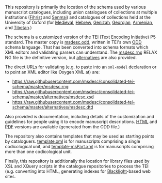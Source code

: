 This repository is primarily the location of the schema used by various manuscript catalogues, including union catalogues of collections at multiple institutions ([Fihrist](https://github.com/fihristorg/fihrist-mss) and [Senmai](https://github.com/bodleian/senmai-mss)) and catalogues of collections held at the University of Oxford (for [Medieval](https://github.com/bodleian/medieval-mss), [Hebrew](https://github.com/bodleian/hebrew-mss), [Genizah](https://github.com/bodleian/genizah-mss), [Georgian](https://github.com/bodleian/georgian-mss), [Armenian](https://github.com/bodleian/armenian-mss), and [Tibetan](https://github.com/bodleian/karchak-mss).)

The schema is a customized version of the TEI (Text Encoding Initiative) P5 standard. The master copy is [msdesc.odd](/msdesc.odd), written in TEI's own [ODD](http://www.tei-c.org/guidelines/customization/getting-started-with-p5-odds/) schema language. That has been converted into schema formats which XML editors and validating parsers can understand. The [msdesc.rng](/msdesc.rng) RELAX NG file is the definitive version, but [alternatives](/alternatives/) are also provided.

The direct URLs for validating (e.g. to paste into an `xml-model` declaration or to point an XML editor like Oxygen XML at) are:

* https://raw.githubusercontent.com/msdesc/consolidated-tei-schema/master/msdesc.rng
* https://raw.githubusercontent.com/msdesc/consolidated-tei-schema/master/alternatives/msdesc.xsd
* https://raw.githubusercontent.com/msdesc/consolidated-tei-schema/master/alternatives/msdesc.dtd

Also provided is documentation, including details of the customization and guidelines for people using it to encode manuscript descriptions. [HTML](https://msdesc.github.io/consolidated-tei-schema/msdesc.html) and [PDF](https://msdesc.github.io/consolidated-tei-schema/msdesc.pdf) versions are available (generated from the ODD file.)

The repository also contains templates that may be used as starting points by cataloguers. [template.xml](/template.xml) is for manuscripts comprising a single codicological unit, and [template-msPart.xml](/template-msPart.xml) is for manuscripts comprising more than one codicological unit.

Finally, this repository is additionally the location for library files used by XSL and XQuery scripts in the catalogue repositories to process the TEI (e.g. converting into HTML, generating indexes for [Blacklight](http://projectblacklight.org/)-based web sites.
